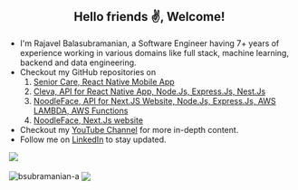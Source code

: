 <h2 align="center">Hello friends ✌️, Welcome!</h2>
<ul>
  <li>I'm Rajavel Balasubramanian, a Software Engineer having 7+ years of experience working in various domains like full stack, machine learning, backend and data engineering.</li>
  <li>Checkout my GitHub repositories on 
    <ol>
      <li><a href = "https://github.com/bsubramanian-a/seniorcareApp">Senior Care, React Native Mobile App</a></li>
      <li><a href = "https://github.com/bsubramanian-a/cleva-backend">Cleva, API for React Native App, Node.Js, Express.Js, Nest.Js</a></li>
      <li><a href = "https://github.com/bsubramanian-a/noodleface-backend">NoodleFace, API for Next.JS Website, Node.Js, Express.Js, AWS LAMBDA, AWS Functions</a></li>
      <li><a href = "https://github.com/bsubramanian-a/noodleface-frontend">NoodleFace, Next.Js website</a></li>
    </ol>
  </li>
  <li>Checkout my <a href="https://www.youtube.com/@crtvecode">YouTube Channel</a> for more in-depth content.</li>
  <li>Follow me on <a href="https://www.linkedin.com/in/bsubbu/">LinkedIn</a> to stay updated.</li>
</ul>

&nbsp;![](https://komarev.com/ghpvc/?username=bsubramanian-a&color=brightgreen)
<p>&nbsp;<img align="center" src="https://github-readme-stats.vercel.app/api?username=bsubramanian-a&show_icons=true&locale=en" alt="bsubramanian-a" />
<img align="center" src="https://github-readme-stats.vercel.app/api/top-langs/?username=bsubramanian-a&layout=compact&hide_border=true&&langs_count=10&show_icons=true&theme=transparent" />
</p>
